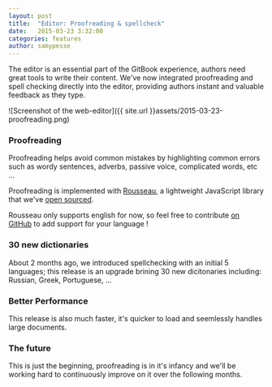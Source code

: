 ```yaml
---
layout: post
title:  "Editor: Proofreading & spellcheck"
date:   2015-03-23 3:32:00
categories: features
author: samypesse
---
```


The editor is an essential part of the GitBook experience, authors need great tools to write their content. We've now integrated proofreading and spell checking directly into the editor, providing authors instant and valuable feedback as they type.

<!-- more -->

![Screenshot of the web-editor]({{ site.url }}assets/2015-03-23-proofreading.png)

### Proofreading

Proofreading helps avoid common mistakes by highlighting common errors such as wordy sentences, adverbs, passive voice, complicated words, etc ...

Proofreading is implemented with [Rousseau](https://github.com/GitbookIO/rousseau), a lightweight JavaScript library that we've [open sourced](https://github.com/GitbookIO/rousseau).

Rousseau only supports english for now, so feel free to contribute [on GitHub](https://github.com/GitbookIO/rousseau) to add support for your language !

### 30 new dictionaries

About 2 months ago, we introduced spellchecking with an initial 5 languages; this release is an upgrade brining 30 new dicitonaries including: Russian, Greek, Portuguese, ...

### Better Performance

This release is also much faster, it's quicker to load and seemlessly handles large documents.

### The future

This is just the beginning, proofreading is in it's infancy and we'll be working hard to continuously improve on it over the following months.

